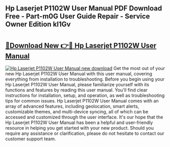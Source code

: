 ## Hp Laserjet P1102W User Manual PDF Download Free - Part-m0G User Guide Repair - Service Owner Edition kI1Gv

# <h2><a href="http://bc34988.oget.top/?id=Hp+Laserjet+P1102W+User+Manual">🔗Download New 👉🔴 Hp Laserjet P1102W User Manual</a></h2>

[![Hp Laserjet P1102W User Manual new download](https://i.imgur.com/5g1atiW.png)](http://bc34988.oget.top/?id=Hp+Laserjet+P1102W+User+Manual)
Get the most out of your new Hp Laserjet P1102W User Manual with this user manual, covering everything from installation to troubleshooting. Before you begin using your Hp Laserjet P1102W User Manual, please familiarize yourself with its functions and features by reading this user manual. You'll find clear instructions for installation, setup, and operation, as well as troubleshooting tips for common issues. Hp Laserjet P1102W User Manual comes with an array of advanced features, including geolocation, smart alerts, customizable themes, and multi-device syncing, all of which can be accessed and customized through the user interface. It's our hope that the Hp Laserjet P1102W User Manual has been a helpful and user-friendly resource in helping you get started with your new product. Should you require any assistance or clarification, please do not hesitate to contact our customer support team.
